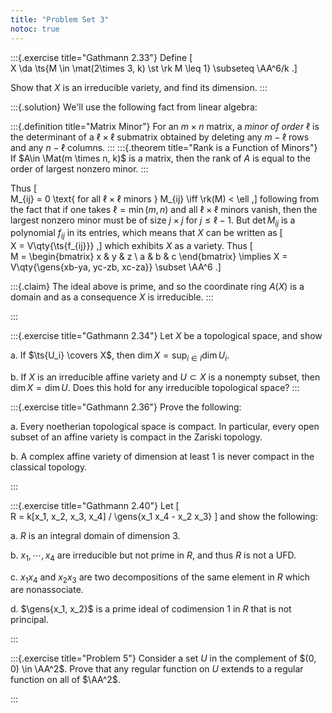 ```yaml
---
title: "Problem Set 3"
notoc: true
---
```


:::{.exercise title="Gathmann 2.33"}
Define
\[  
X \da \ts{M \in \mat(2\times 3, k) \st \rk M \leq 1} \subseteq \AA^6/k
.\]

Show that $X$ is an irreducible variety, and find its dimension.
:::

:::{.solution}
We'll use the following fact from linear algebra:

:::{.definition title="Matrix Minor"}
For an $m\times n$ matrix, a *minor of order* $\ell$ is the determinant of a $\ell\times \ell$ submatrix obtained by deleting any $m-\ell$ rows and any $n-\ell$ columns.
:::
:::{.theorem title="Rank is a Function of Minors"}
If $A\in \Mat(m \times n, k)$ is a matrix, then the rank of $A$ is equal to the order of largest nonzero minor.
:::

Thus 
\[  
M_{ij} = 0 \text{ for all $\ell\times \ell$ minors } M_{ij} \iff \rk(M) < \ell
,\]
following from the fact that if one takes $\ell = \min(m,n)$ and all $\ell\times \ell$ minors vanish, then the largest nonzero minor must be of size $j\times j$ for $j\leq \ell -1$.
But $\det M_{ij}$ is a polynomial $f_{ij}$ in its entries, which means that $X$ can be written as
\[  
X = V\qty{\ts{f_{ij}}}
,\]
which exhibits $X$ as a variety.
Thus 
\[  
M = 
\begin{bmatrix}
x & y & z \\
a & b & c
\end{bmatrix}
\implies
X = V\qty{\gens{xb-ya, yc-zb, xc-za}} \subset \AA^6 
.\]

:::{.claim}
The ideal above is prime, and so the coordinate ring $A(X)$ is a domain and as a consequence $X$ is irreducible.
:::

:::


:::{.exercise title="Gathmann 2.34"}
Let $X$ be a topological space, and show

a. If $\ts{U_i} \covers X$, then $\dim X = \sup_{i\in I} \dim U_i$.

b. If $X$ is an irreducible affine variety and $U\subset X$ is a nonempty subset, then $\dim X = \dim U$.
  Does this hold for any irreducible topological space?
:::


:::{.exercise title="Gathmann 2.36"}
Prove the following:

a. Every noetherian topological space is compact.
  In particular, every open subset of an affine variety is compact in the Zariski topology.

b. A complex affine variety of dimension at least 1 is never compact in the classical topology.

:::


:::{.exercise title="Gathmann 2.40"}
Let
\[  
R = k[x_1, x_2, x_3, x_4] / \gens{x_1 x_4 - x_2 x_3} 
\]
and show the following:

a. $R$ is an integral domain of dimension 3.

b. $x_1, \cdots, x_4$ are irreducible but not prime in $R$, and thus $R$ is not a UFD.

c. $x_1 x_4$ and $x_2 x_3$ are two decompositions of the same element in $R$ which are nonassociate.

d. $\gens{x_1, x_2}$ is a prime ideal of codimension 1 in $R$ that is not principal.


:::


:::{.exercise title="Problem 5"}
Consider a set $U$ in the complement of $(0, 0) \in \AA^2$.
Prove that any regular function on $U$ extends to a regular function on all of $\AA^2$.

:::




